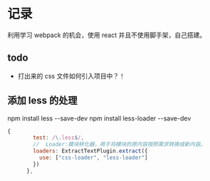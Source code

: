 # 记录

利用学习 webpack 的机会，使用 react 并且不使用脚手架，自己搭建。

## todo

- 打出来的 css 文件如何引入项目中？！

## 添加 less 的处理

npm install less --save-dev
npm install less-loader --save-dev

```js
{
        test: /\.less$/,
        //  Loader:模块转化器，用于将模块的原内容按照需求转换成新内容。
        loaders: ExtractTextPlugin.extract({
          use: ["css-loader", "less-loader"]
        })
      },
```
